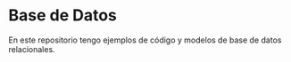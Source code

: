 # Base de Datos

En este repositorio tengo ejemplos de código y modelos de base de datos relacionales.


